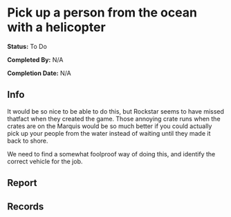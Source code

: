 # Pick up a person from the ocean with a helicopter

**Status:** <span class="status todo">To Do</span>

**Completed By:** N/A

**Completion Date:** N/A


## Info
It would be so nice to be able to do this, but Rockstar seems to have missed thatfact when they created the game. Those annoying crate runs when the crates are on the Marquis would be so much better if you could actually pick up your people from the water instead of waiting until they made it back to shore. 

We need to find a somewhat foolproof way of doing this, and identify the correct vehicle for the job. 

## Report


## Records

